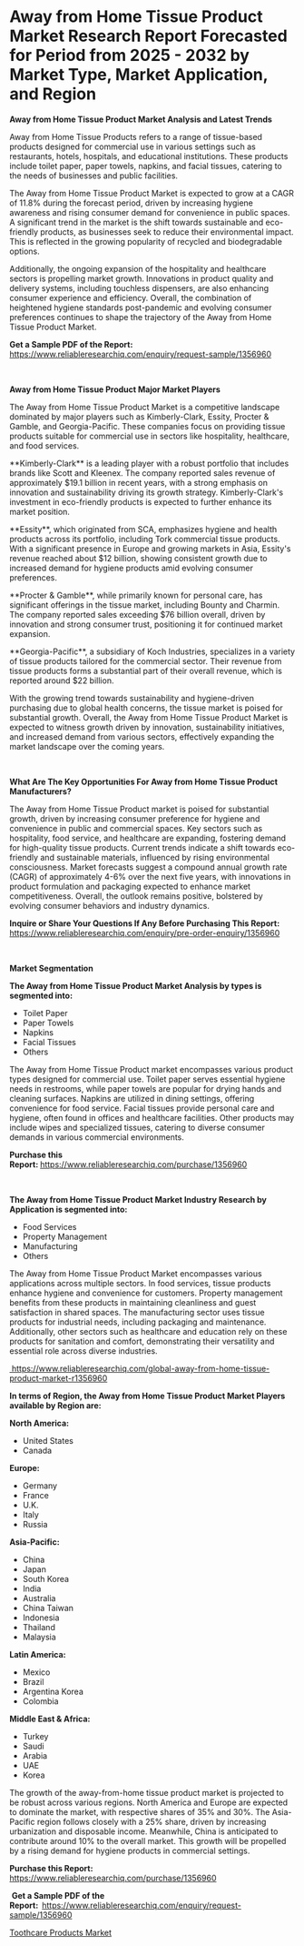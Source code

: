 <p><h1>Away from Home Tissue Product Market Research Report Forecasted for Period from 2025 -  2032 by Market Type, Market Application, and Region</h1></p><p><strong>Away from Home Tissue Product Market Analysis and Latest Trends</strong></p>
<p><p>Away from Home Tissue Products refers to a range of tissue-based products designed for commercial use in various settings such as restaurants, hotels, hospitals, and educational institutions. These products include toilet paper, paper towels, napkins, and facial tissues, catering to the needs of businesses and public facilities.</p><p>The Away from Home Tissue Product Market is expected to grow at a CAGR of 11.8% during the forecast period, driven by increasing hygiene awareness and rising consumer demand for convenience in public spaces. A significant trend in the market is the shift towards sustainable and eco-friendly products, as businesses seek to reduce their environmental impact. This is reflected in the growing popularity of recycled and biodegradable options.</p><p>Additionally, the ongoing expansion of the hospitality and healthcare sectors is propelling market growth. Innovations in product quality and delivery systems, including touchless dispensers, are also enhancing consumer experience and efficiency. Overall, the combination of heightened hygiene standards post-pandemic and evolving consumer preferences continues to shape the trajectory of the Away from Home Tissue Product Market.</p></p>
<p><strong>Get a Sample PDF of the Report:&nbsp;</strong> <a href="https://www.reliableresearchiq.com/enquiry/request-sample/1356960?utm_campaign=3006&utm_medium=2&utm_source=Github&utm_content=ia&utm_term=05042025&utm_id=away-from-home-tissue-product">https://www.reliableresearchiq.com/enquiry/request-sample/1356960</a></p>
<p>&nbsp;</p>
<p><strong>Away from Home Tissue Product Major Market Players</strong></p>
<p><p>The Away from Home Tissue Product Market is a competitive landscape dominated by major players such as Kimberly-Clark, Essity, Procter & Gamble, and Georgia-Pacific. These companies focus on providing tissue products suitable for commercial use in sectors like hospitality, healthcare, and food services. </p><p>**Kimberly-Clark** is a leading player with a robust portfolio that includes brands like Scott and Kleenex. The company reported sales revenue of approximately $19.1 billion in recent years, with a strong emphasis on innovation and sustainability driving its growth strategy. Kimberly-Clark's investment in eco-friendly products is expected to further enhance its market position.</p><p>**Essity**, which originated from SCA, emphasizes hygiene and health products across its portfolio, including Tork commercial tissue products. With a significant presence in Europe and growing markets in Asia, Essity's revenue reached about $12 billion, showing consistent growth due to increased demand for hygiene products amid evolving consumer preferences.</p><p>**Procter & Gamble**, while primarily known for personal care, has significant offerings in the tissue market, including Bounty and Charmin. The company reported sales exceeding $76 billion overall, driven by innovation and strong consumer trust, positioning it for continued market expansion.</p><p>**Georgia-Pacific**, a subsidiary of Koch Industries, specializes in a variety of tissue products tailored for the commercial sector. Their revenue from tissue products forms a substantial part of their overall revenue, which is reported around $22 billion.</p><p>With the growing trend towards sustainability and hygiene-driven purchasing due to global health concerns, the tissue market is poised for substantial growth. Overall, the Away from Home Tissue Product Market is expected to witness growth driven by innovation, sustainability initiatives, and increased demand from various sectors, effectively expanding the market landscape over the coming years.</p></p>
<p>&nbsp;</p>
<p><strong>What Are The Key Opportunities For Away from Home Tissue Product Manufacturers?</strong></p>
<p><p>The Away from Home Tissue Product market is poised for substantial growth, driven by increasing consumer preference for hygiene and convenience in public and commercial spaces. Key sectors such as hospitality, food service, and healthcare are expanding, fostering demand for high-quality tissue products. Current trends indicate a shift towards eco-friendly and sustainable materials, influenced by rising environmental consciousness. Market forecasts suggest a compound annual growth rate (CAGR) of approximately 4-6% over the next five years, with innovations in product formulation and packaging expected to enhance market competitiveness. Overall, the outlook remains positive, bolstered by evolving consumer behaviors and industry dynamics.</p></p>
<p><strong>Inquire or Share Your Questions If Any Before Purchasing This Report:</strong> <a href="https://www.reliableresearchiq.com/enquiry/pre-order-enquiry/1356960?utm_campaign=3006&utm_medium=2&utm_source=Github&utm_content=ia&utm_term=05042025&utm_id=away-from-home-tissue-product">https://www.reliableresearchiq.com/enquiry/pre-order-enquiry/1356960</a></p>
<p>&nbsp;</p>
<p><strong>Market Segmentation</strong></p>
<p><strong>The Away from Home Tissue Product Market Analysis by types is segmented into:</strong></p>
<p><ul><li>Toilet Paper</li><li>Paper Towels</li><li>Napkins</li><li>Facial Tissues</li><li>Others</li></ul></p>
<p><p>The Away from Home Tissue Product market encompasses various product types designed for commercial use. Toilet paper serves essential hygiene needs in restrooms, while paper towels are popular for drying hands and cleaning surfaces. Napkins are utilized in dining settings, offering convenience for food service. Facial tissues provide personal care and hygiene, often found in offices and healthcare facilities. Other products may include wipes and specialized tissues, catering to diverse consumer demands in various commercial environments.</p></p>
<p><strong>Purchase this Report:&nbsp;</strong><a href="https://www.reliableresearchiq.com/purchase/1356960?utm_campaign=3006&utm_medium=2&utm_source=Github&utm_content=ia&utm_term=05042025&utm_id=away-from-home-tissue-product">https://www.reliableresearchiq.com/purchase/1356960</a></p>
<p>&nbsp;</p>
<p><strong>The Away from Home Tissue Product Market Industry Research by Application is segmented into:</strong></p>
<p><ul><li>Food Services</li><li>Property Management</li><li>Manufacturing</li><li>Others</li></ul></p>
<p><p>The Away from Home Tissue Product Market encompasses various applications across multiple sectors. In food services, tissue products enhance hygiene and convenience for customers. Property management benefits from these products in maintaining cleanliness and guest satisfaction in shared spaces. The manufacturing sector uses tissue products for industrial needs, including packaging and maintenance. Additionally, other sectors such as healthcare and education rely on these products for sanitation and comfort, demonstrating their versatility and essential role across diverse industries.</p></p>
<p><a href="https://www.reliableresearchiq.com/global-away-from-home-tissue-product-market-r1356960?utm_campaign=3006&utm_medium=2&utm_source=Github&utm_content=ia&utm_term=05042025&utm_id=away-from-home-tissue-product">&nbsp;https://www.reliableresearchiq.com/global-away-from-home-tissue-product-market-r1356960</a></p>
<p><strong>In terms of Region, the Away from Home Tissue Product Market Players available by Region are:</strong></p>
<p>
    <p> <strong> North America: </strong>
        <ul>
            <li>United States</li>
            <li>Canada</li>
        </ul>
        </p> 
    <p> <strong> Europe: </strong>
        <ul>
            <li>Germany</li>
            <li>France</li>
            <li>U.K.</li>
            <li>Italy</li>
            <li>Russia</li>
        </ul>
        </p> 
    <p> <strong> Asia-Pacific: </strong>
        <ul>
            <li>China</li>
            <li>Japan</li>
            <li>South Korea</li>
            <li>India</li>
            <li>Australia</li>
            <li>China Taiwan</li>
            <li>Indonesia</li>
            <li>Thailand</li>
            <li>Malaysia</li>
        </ul>
        </p> 
    <p> <strong> Latin America: </strong>
        <ul>
            <li>Mexico</li>
            <li>Brazil</li>
            <li>Argentina Korea</li>
            <li>Colombia</li>
        </ul>
        </p> 
    <p> <strong> Middle East & Africa: </strong>
        <ul>
            <li>Turkey</li>
            <li>Saudi</li>
            <li>Arabia</li>
            <li>UAE</li>
            <li>Korea</li>
        </ul>
    </p>
    </p>
<p><p>The growth of the away-from-home tissue product market is projected to be robust across various regions. North America and Europe are expected to dominate the market, with respective shares of 35% and 30%. The Asia-Pacific region follows closely with a 25% share, driven by increasing urbanization and disposable income. Meanwhile, China is anticipated to contribute around 10% to the overall market. This growth will be propelled by a rising demand for hygiene products in commercial settings.</p></p>
<p><strong>Purchase this Report: </strong><a href="https://www.reliableresearchiq.com/purchase/1356960?utm_campaign=3006&utm_medium=2&utm_source=Github&utm_content=ia&utm_term=05042025&utm_id=away-from-home-tissue-product">https://www.reliableresearchiq.com/purchase/1356960</a></p>
<p>&nbsp;<strong>Get a Sample PDF of the Report:&nbsp;&nbsp;</strong><a href="https://www.reliableresearchiq.com/enquiry/request-sample/1356960?utm_campaign=3006&utm_medium=2&utm_source=Github&utm_content=ia&utm_term=05042025&utm_id=away-from-home-tissue-product">https://www.reliableresearchiq.com/enquiry/request-sample/1356960</a></p>
<p><strong></strong></p>
<p><p><a href="https://github.com/denbelnmer50/Market-Research-Report-List-1/blob/main/toothcare-products-market.md?utm_campaign=3006&utm_medium=2&utm_source=Github&utm_content=ia&utm_term=05042025&utm_id=away-from-home-tissue-product">Toothcare Products Market</a></p></p>